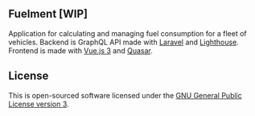 ## Fuelment [WIP]
Application for calculating and managing fuel consumption for a fleet of vehicles.
Backend is GraphQL API made with [Laravel](https://laravel.com) and [Lighthouse](https://lighthouse-php.com).
Frontend is made with [Vue.js 3](https://vuejs.org) and [Quasar](https://quasar.dev).

## License
This is open-sourced software licensed under the [GNU General Public License version 3](https://opensource.org/licenses/GPL-3.0).
